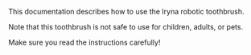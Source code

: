 This documentation describes how to use the Iryna robotic toothbrush.

Note that this toothbrush is not safe to use for children, adults, or pets.

Make sure you read the instructions carefully!
